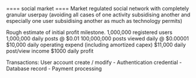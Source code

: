 ==== social market ====
Market regulated social network with completely granular userpay (avoiding all cases of one activity subsidising another and especially one user subsidising another as much as technology permits)


Rough estimate of initial profit milestone.
1,000,000 registered users
1,000,000 daily posts @ $0.01
100,000,000 posts viewed daily @ $0.00001
$10,000 daily operating expend (including amortized capex)
$11,000 daily post/view income
$1000 daily profit

Transactions:
User account create / modify
	- Authentication credential
	- Database record 
	- Payment processing
